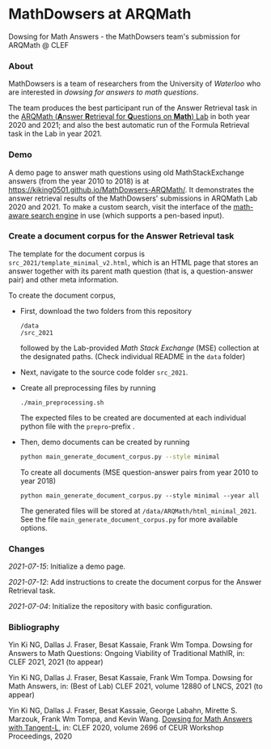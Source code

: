 # MathDowsers at ARQMath
Dowsing for Math Answers - the MathDowsers team's submission for ARQMath @ CLEF



### About

MathDowsers is a team of researchers from the University of  *Waterloo* who are interested in *dowsing for answers to math questions*. 

The team produces the best participant run of the Answer Retrieval task in the <a href="https://www.cs.rit.edu/~dprl/ARQMath/" target="_blank">ARQMath (**A**nswer **R**etrieval for **Q**uestions on **Math**) Lab</a> in both year 2020 and 2021; and also the best automatic run of the Formula Retrieval task in the Lab in year 2021.



### Demo ###


A demo page to answer math questions using old MathStackExchange answers (from the year 2010 to 2018) is at https://kiking0501.github.io/MathDowsers-ARQMath/.  It demonstrates the answer retrieval results of the MathDowsers' submissions in ARQMath Lab 2020 and 2021. To make a custom search, visit the interface of the <a href="http://mathbrush.cs.uwaterloo.ca/" target="_blank">math-aware search engine</a> in use (which supports a pen-based input).



### Create a document corpus for the Answer Retrieval task

The template for the document corpus is `src_2021/template_minimal_v2.html`, which is an HTML page that stores an answer together with its parent math question (that is, a question-answer pair) and other meta information. 

To create the document corpus, 


- First, download the two folders from this repository

  ```shell
  /data
  /src_2021
  ```

  followed by the Lab-provided *Math Stack Exchange* (MSE) collection at the designated paths. (Check individual README in the `data` folder)

- Next, navigate to the source code folder `src_2021`.

- Create all preprocessing files by running

  ```shell
  ./main_preprocessing.sh
  ```

  The expected files to be created are documented at each individual python file with the `prepro`-prefix .
  
- Then, demo documents can be created by running

  ```bash
  python main_generate_document_corpus.py --style minimal
  ```

  To create all documents (MSE question-answer pairs from year 2010 to year 2018)

  ```shell
  python main_generate_document_corpus.py --style minimal --year all
  ```

  The generated files will be stored at `/data/ARQMath/html_minimal_2021`. See the file `main_generate_document_corpus.py` for more available options.



### Changes

*2021-07-15*: Initialize a demo page.

*2021-07-12*: Add instructions to create the document corpus for the Answer Retrieval task.

*2021-07-04*: Initialize the repository with basic configuration.



### Bibliography

Yin Ki NG, Dallas J. Fraser, Besat Kassaie, Frank Wm Tompa. Dowsing for Answers to Math Questions: Ongoing Viability of Traditional MathIR, in: CLEF 2021, 2021 (to appear)

Yin Ki NG, Dallas J. Fraser, Besat Kassaie, Frank Wm Tompa. Dowsing for Math Answers, in: (Best of Lab)  CLEF 2021, volume 12880 of LNCS, 2021 (to appear)

Yin Ki NG, Dallas J. Fraser, Besat Kassaie, George Labahn, Mirette S. Marzouk, Frank Wm Tompa, and Kevin Wang. <a href="http://ceur-ws.org/Vol-2696/paper_167.pdf" target="_blank">Dowsing for Math Answers with Tangent-L</a>, in: CLEF 2020, volume 2696 of CEUR Workshop Proceedings, 2020











